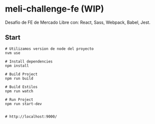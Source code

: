 # meli-challenge-fe (WIP)


Desafío de FE de Mercado Libre con: React, Sass, Webpack, Babel, Jest. 



## Start

```
# Utilizamos version de node del proyecto
nvm use

# Install dependencies
npm install

# Build Project
npm run build

# Build Estilos
npm run watch

# Run Project
npm run start-dev


# http://localhost:9000/



